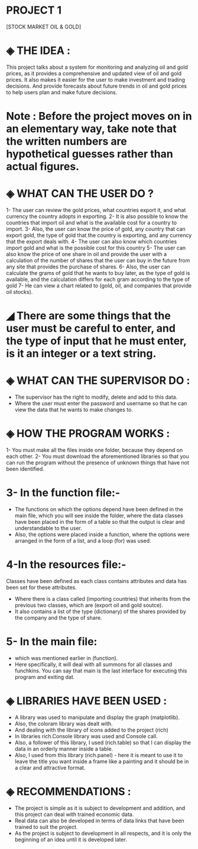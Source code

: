 # PROJECT 1

[STOCK MARKET OIL & GOLD]

# ◈ THE IDEA :

This project talks about a system for monitoring and analyzing oil and gold prices, as it provides a comprehensive and updated view of oil and gold prices.
It also makes it easier for the user to make investment and trading decisions.
And provide forecasts about future trends in oil and gold prices to help users plan and make future decisions.

# Note : Before the project moves on in an elementary way, take note that the written numbers are hypothetical guesses rather than actual figures.
# ◈ WHAT CAN THE USER DO ?

1- The user can review the gold prices, what countries export it, and what currency the country adopts in exporting.
2- It is also possible to know the countries that import oil and what is the available cost for a country to import.
3- Also, the user can know the price of gold, any country that can export gold, the type of gold that the country is exporting,
and any currency that the export deals with.
4- The user can also know which countries import gold and what is the possible cost for this country
5- The user can also know the price of one share in oil and provide the user with a calculation of the number of shares
that the user can buy in the future from any site that provides the purchase of shares.
6- Also, the user can calculate the grams of gold that he wants to buy later, as the type of gold is available,
and the calculation differs for each gram according to the type of gold
7- He can view a chart related to (gold, oil, and companies that provide oil stocks).

# ◢ There are some things that the user must be careful to enter, and the type of input that he must enter, is it an integer or a text string.

# ◈ WHAT CAN THE SUPERVISOR DO :

- The supervisor has the right to modify, delete and add to this data.
- Where the user must enter the password and username so that he can view
  the data that he wants to make changes to.


# ◈ HOW THE PROGRAM WORKS :

1- You must make all the files inside one folder, because they depend on each other.
2- You must download the aforementioned libraries so that you can run the program without the presence of unknown things that have not been identified.
# 3- In the function file:-
- The functions on which the options depend have been defined in the main file, which you will see inside the folder, where the data 
  classes have been placed in the form of a table so that the output is clear and understandable to the user.
- Also, the options were placed inside a function, where the options were arranged in the form of a list, and a loop (for) was used.
# 4-In the resources file:-
  Classes have been defined as each class contains attributes and data has been set for these attributes.
- Where there is a class called (importing countries) that inherits from the previous two classes, which 
  are (export oil and gold soutce).
- It also contains a list of the type (dictionary) of the shares provided by the company and the type of share.

# 5- In the main file:
- which was mentioned earlier in (function).
- Here specifically, it will deal with all summons for all classes and funchkins.
  You can say that main is the last interface for executing this program and exiting dat.

# ◈ LIBRARIES HAVE BEEN USED :

- A library was used to manipulate and display the graph (matplotlib).
- Also, the coloram library was dealt with.
- And dealing with the library of icons added to the project (rich)
- In libraries rich.Console library was used and Console call.
- Also, a follower of this library, I used (rich.table) so that I can display the data in an orderly manner inside a table.
- Also, I used from this library (rich.panel) - here it is meant to use it to leave the title you want inside a frame like
  a painting and it should be in a clear and attractive format.

# ◈ RECOMMENDATIONS :

- The project is simple as it is subject to development and addition, and this project can deal with trained economic data.
- Real data can also be developed in terms of data links that have been trained to suit the project.
- As the project is subject to development in all respects, and it is only the beginning of an idea until it is developed later.
